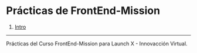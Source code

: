 # Prácticas de FrontEnd-Mission

1. [Intro](./1-Prácticas/)

***

Prácticas del Curso FrontEnd-Mission para Launch X - Innovacción Virtual.
